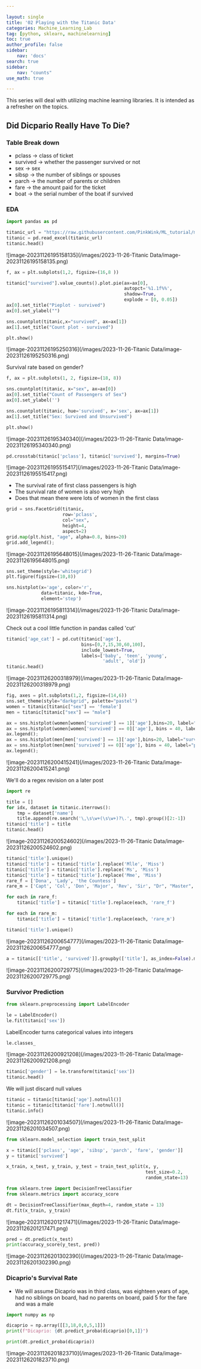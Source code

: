 ```yaml
---

layout: single
title: '02 Playing with the Titanic Data'
categories: Machine_Learning_Lab
tag: [python, sklearn, machinelearning]
toc: true
author_profile: false
sidebar:
    nav: 'docs'
search: true
sidebar:
    nav: "counts"
use_math: true

---
```


<div class ="notice--success">
This series will deal with utilizing machine learning libraries. It is intended as a refresher on the topics. 
</div>

## Did Dicpario Really Have To Die? ##

### Table Break down

* pclass -> class of ticket 
* survived -> whether the passenger survived or not 
* sex -> sex 
* sibsp -> the number of siblings or spouses 
* parch -> the number of parents or children 
* fare -> the amount paid for the ticket 
* boat -> the serial number of the boat if survived 

### EDA ### 

```python
import pandas as pd 

titanic_url = "https://raw.githubusercontent.com/PinkWink/ML_tutorial/master/dataset/titanic.xls"
titanic = pd.read_excel(titanic_url)
titanic.head()
```

![image-20231126195158135](/images/2023-11-26-Titanic Data/image-20231126195158135.png)

```python
f, ax = plt.subplots(1,2, figsize=(16,8 )) 

titanic["survived"].value_counts().plot.pie(ax=ax[0],
                                            autopct='%1.1f%%', 
                                            shadow=True,
                                            explode = [0, 0.05])
ax[0].set_title("Pieplot - survived")
ax[0].set_ylabel("")

sns.countplot(titanic,x="survived", ax=ax[1])
ax[1].set_title("Count plot - survived")

plt.show()
```

![image-20231126195250316](/images/2023-11-26-Titanic Data/image-20231126195250316.png)

Survival rate based on gender? 

```python
f, ax = plt.subplots(1, 2, figsize=(18, 8))

sns.countplot(titanic, x="sex", ax=ax[0])
ax[0].set_title("Count of Passengers of Sex")
ax[0].set_ylabel('')

sns.countplot(titanic, hue='survived', x='sex', ax=ax[1])
ax[1].set_title("Sex: Survived and Unsurvived")

plt.show()
```

![image-20231126195340340](/images/2023-11-26-Titanic Data/image-20231126195340340.png)

```python 
pd.crosstab(titanic['pclass'], titanic['survived'], margins=True)
```

![image-20231126195515417](/images/2023-11-26-Titanic Data/image-20231126195515417.png)

* The survival rate of first class passengers is high 
* The survival rate of women is also very high
* Does that mean there were lots of women in the first class

```python
grid = sns.FacetGrid(titanic, 
                     row='pclass', 
                     col="sex", 
                     height=4, 
                     aspect=2)
grid.map(plt.hist, "age", alpha=0.8, bins=20)
grid.add_legend();
```

![image-20231126195648015](/images/2023-11-26-Titanic Data/image-20231126195648015.png)

```python
sns.set_theme(style='whitegrid')
plt.figure(figsize=(10,8))

sns.histplot(x='age', color='r',
             data=titanic, kde=True,
             element='step')
```

![image-20231126195811314](/images/2023-11-26-Titanic Data/image-20231126195811314.png)

Check out a cool little function in pandas called 'cut'

```python
titanic['age_cat'] = pd.cut(titanic['age'], 
                            bins=[0,7,15,30,60,100],
                            include_lowest=True,
                            labels=['baby', 'teen', 'young',
                                    'adult', 'old'])
titanic.head()
```

![image-20231126200318979](/images/2023-11-26-Titanic Data/image-20231126200318979.png)

```python
fig, axes = plt.subplots(1,2, figsize=(14,6))
sns.set_theme(style="darkgrid", palette="pastel")
women = titanic[titanic["sex"] == 'female']
men = titanic[titanic["sex"] == "male"]

ax = sns.histplot(women[women['survived'] == 1]['age'],bins=20, label="survived", ax=axes[0])
ax = sns.histplot(women[women['survived'] == 0]['age'], bins = 40, label="passed", ax=axes[0])
ax.legend();
ax = sns.histplot(men[men['survived'] == 1]['age'],bins=20, label="survived", ax=axes[1])
ax = sns.histplot(men[men['survived'] == 0]['age'], bins = 40, label="passed", ax=axes[1])
ax.legend();
```

![image-20231126200415241](/images/2023-11-26-Titanic Data/image-20231126200415241.png)

We'll do a regex revision on a later post

```python
import re 

title = []
for idx, dataset in titanic.iterrows(): 
    tmp = dataset['name']
    title.append(re.search('\,\s\w+(\s\w+)?\.', tmp).group()[2:-1])
titanic['title'] = title
titanic.head()
```

![image-20231126200524602](/images/2023-11-26-Titanic Data/image-20231126200524602.png)

```python
titanic['title'].unique()
titanic['title'] = titanic['title'].replace('Mlle', 'Miss')
titanic['title'] = titanic['title'].replace('Ms', 'Miss')
titanic['title'] = titanic['title'].replace('Mme', 'Miss')
rare_f = ['Dona', 'Lady', 'the Countess']
rare_m = ['Capt', 'Col', 'Don', 'Major', 'Rev', 'Sir', "Dr", "Master", "Jonkheer"]

for each in rare_f: 
    titanic['title'] = titanic['title'].replace(each, 'rare_f')

for each in rare_m: 
    titanic['title'] = titanic['title'].replace(each, 'rare_m')

titanic['title'].unique()

```

![image-20231126200654777](/images/2023-11-26-Titanic Data/image-20231126200654777.png)

```python
a = titanic[['title', 'survived']].groupby(['title'], as_index=False).mean()

```

![image-20231126200729775](/images/2023-11-26-Titanic Data/image-20231126200729775.png)

### Survivor Prediction ### 

```python
from sklearn.preprocessing import LabelEncoder 

le = LabelEncoder()
le.fit(titanic['sex'])
```

LabelEncoder turns categorical values into integers

```python
le.classes_
```

![image-20231126200921208](/images/2023-11-26-Titanic Data/image-20231126200921208.png)

```python
titanic['gender'] = le.transform(titanic['sex'])
titanic.head()
```

We will just discard null values 

```python
titanic = titanic[titanic['age'].notnull()]
titanic = titanic[titanic['fare'].notnull()]
titanic.info()
```

![image-20231126201034507](/images/2023-11-26-Titanic Data/image-20231126201034507.png)

```python
from sklearn.model_selection import train_test_split

x = titanic[['pclass', 'age', 'sibsp', 'parch', 'fare', 'gender']]
y = titanic['survived']

x_train, x_test, y_train, y_test = train_test_split(x, y, 
                                                    test_size=0.2,
                                                    random_state=13)
```

```python
from sklearn.tree import DecisionTreeClassifier 
from sklearn.metrics import accuracy_score 

dt = DecisionTreeClassifier(max_depth=4, random_state = 13)
dt.fit(x_train, y_train)
```

![image-20231126201217471](/images/2023-11-26-Titanic Data/image-20231126201217471.png)

```python
pred = dt.predict(x_test)
print(accuracy_score(y_test, pred))
```

![image-20231126201302390](/images/2023-11-26-Titanic Data/image-20231126201302390.png)

### Dicaprio's Survival Rate ###

* We will assume Dicaprio was in third class, was eighteen years of age, had no siblings on board, had no parents on board, paid 5 for the fare and was a male

```python
import numpy as np 

dicaprio = np.array([[3,18,0,0,5,1]])
print(f"Dicaprio: {dt.predict_proba(dicaprio)[0,1]}")

print(dt.predict_proba(dicaprio))
```

![image-20231126201823710](/images/2023-11-26-Titanic Data/image-20231126201823710.png)